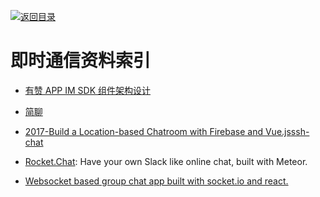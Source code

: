 [![返回目录](https://parg.co/UGo)](https://github.com/wxyyxc1992/Awesome-Reference)

# 即时通信资料索引

* [有赞 APP IM SDK 组件架构设计](http://tech.youzan.com/you-zan-im-sdk-ke-hu-duan-she-ji/)

* [简聊](https://github.com/jianliaoim/talk-os)

- [2017-Build a Location-based Chatroom with Firebase and Vue.js](https://parg.co/bLH)[ssh-chat](https://github.com/shazow/ssh-chat)

- [Rocket.Chat](https://github.com/RocketChat/Rocket.Chat): Have your own Slack like online chat, built with Meteor.

* [Websocket based group chat app built with socket.io and react.](https://github.com/justadudewhohacks/websocket-chat)
